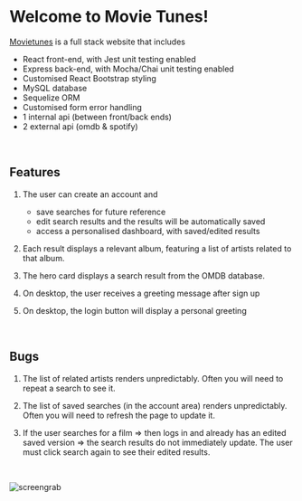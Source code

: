 # Welcome to Movie Tunes!

[Movietunes](https://www.movietun.es) is a full stack website that includes

- React front-end, with Jest unit testing enabled
- Express back-end, with Mocha/Chai unit testing enabled
- Customised React Bootstrap styling
- MySQL database
- Sequelize ORM
- Customised form error handling
- 1 internal api (between front/back ends)
- 2 external api (omdb & spotify)

<br>

## Features

1. The user can create an account and

   - save searches for future reference
   - edit search results and the results will be automatically saved
   - access a personalised dashboard, with saved/edited results

2. Each result displays a relevant album, featuring a list of artists related to that album.

3. The hero card displays a search result from the OMDB database.

4. On desktop, the user receives a greeting message after sign up

5. On desktop, the login button will display a personal greeting

<br>

## Bugs

1. The list of related artists renders unpredictably. Often you will need to repeat a search to see it.

2. The list of saved searches (in the account area) renders unpredictably. Often you will need to refresh the page to update it.

3. If the user searches for a film => then logs in and already has an edited saved version => the search results do not immediately update. The user must click search again to see their edited results.

<br>

![screengrab](https://repository-images.githubusercontent.com/283536118/9be9ae00-6899-11eb-893b-87953eb3123c)

